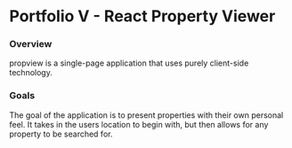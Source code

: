 # Portfolio V - React Property Viewer

### Overview
propview is a single-page application that uses purely client-side technology.

### Goals
The goal of the application is to present properties with their own personal feel. It takes in the users location to begin with, but then allows for any property to be searched for.